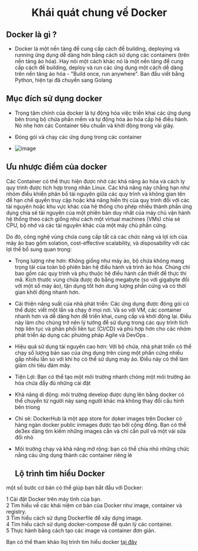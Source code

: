 <p align="center">
 <h1 align="center">Khái quát chung về Docker</h1>
</p> 

## Docker là gì ?

- Docker là một nền tảng để cung cấp cách để building, deploying và running ứng dụng dễ dàng hơn bằng cách sử dụng các containers (trên nền tảng ảo hóa). Hay nói một cách khác nó là một nền tảng để cung cấp cách để building, deploy và run các ứng dụng một cách dễ dàng trên nền tảng ảo hóa - "Build once, run anywhere". Ban đầu viết bằng Python, hiện tại đã chuyển sang Golang

## Mục đích sử dụng docker

- Trọng tâm chính của docker là tự động hóa việc triển khai các ứng dụng bên trong bộ chứa phần mềm và tự động hóa ảo hóa cấp hệ điều hành. Nó nhẹ hơn các Container tiêu chuẩn và khởi động trong vài giây.
- Đóng gói và chạy các ứng dụng trong các container

- ![image](https://github.com/thangdtph27626/DocKer.github.io/assets/109157942/6e70e361-eefc-4366-952e-bedeff96ae77)

## Ưu nhược điểm của docker

Các Container  có thể thực hiện được nhờ các khả năng ảo hóa và cách ly quy trình được tích hợp trong nhân Linux. Các khả năng này chẳng hạn như  nhóm điều khiển phân bổ tài nguyên giữa các quy trình và  không gian tên  để hạn chế quyền truy cập hoặc khả năng hiển thị của quy trình đối với các tài nguyên hoặc khu vực khác của hệ thống cho phép nhiều thành phần ứng dụng chia sẻ tài nguyên của một phiên bản duy nhất của máy chủ vận hành hệ thống theo cách giống như cách một virtual machines (VMs) chia sẻ CPU, bộ nhớ và các tài nguyên khác của một máy chủ phần cứng. 

Do đó, công nghệ vùng chứa cung cấp tất cả các chức năng và lợi ích của máy ảo bao gồm solation, cost-effective scalability, và disposability với các lợi thế bổ sung quan trọng:
- Trọng lượng nhẹ hơn: Không giống như máy ảo, bộ chứa không mang trọng tải của toàn bộ phiên bản hệ điều hành và trình ảo hóa. Chúng chỉ bao gồm các quy trình và phụ thuộc hệ điều hành cần thiết để thực thi mã. Kích thước vùng chứa được đo bằng megabyte (so với gigabyte đối với một số máy ảo), tận dụng tốt hơn dung lượng phần cứng và có thời gian khởi động nhanh hơn. 
- Cải thiện năng suất của nhà phát triển: Các ứng dụng được đóng gói có thể được viết một lần và chạy ở mọi nơi. Và so với VM, các container nhanh hơn và dễ dàng hơn để triển khai, cung cấp và khởi động lại. Điều này làm cho chúng trở nên lý tưởng để sử dụng trong  các quy trình tích hợp liên tục  và  phân phối liên tục  (CI/CD) và phù hợp hơn cho các nhóm phát triển áp dụng các phương pháp Agile và  DevOps  .
- Hiệu quả sử dụng tài nguyên cao hơn: Với bộ chứa, nhà phát triển có thể chạy số lượng bản sao của ứng dụng trên cùng một phần cứng nhiều gấp nhiều lần so với khi họ có thể sử dụng máy ảo. Điều này có thể làm giảm chi tiêu đám mây.
- Tiện Lợi: Bạn có thể tạo một môi trường nhanh chóng một môi trường ảo hóa chứa đầy đủ những cài đặt
- Khả năng di động: môi trường develop được dựng lên bằng docker có thể chuyển từ người này sang người khác mà không thay đổi cấu hình bên triong 
- Chi sẻ: DockerHub là một app store for dọker images trên Docker có hàng ngàn docker public inmages được tạo bởi cộng đồng. Bạn có thể de3ex dàng tìm kiếm những images cần và chỉ cần pull và một vài sửa đổi nhỏ 
- Môi trường chạy và khả năng mở rộng: bạn có thể chia nhỏ những chức nằng cảu ứng dụng thành các container riêng lẻ

  ## Lộ trình tìm hiểu Docker

 một số bước cơ bản có thể giúp bạn bắt đầu với Docker:

1 Cài đặt Docker trên máy tính của bạn.\
2 Tìm hiểu về các khái niệm cơ bản của Docker như image, container và registry.\
3 Tìm hiểu cách sử dụng Dockerfile để xây dựng image.\
4 Tìm hiểu cách sử dụng docker-compose để quản lý các container.\
5 Thực hành bằng cách tạo các image và container đơn giản.

Bạn có thể tham khảo lloj trình tìm hiểu docker [tại đây](https://roadmap.sh/docker)
